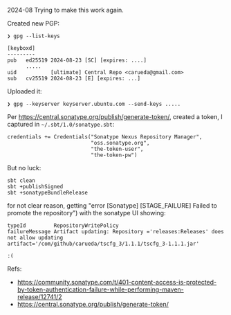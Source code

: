 2024-08
Trying to make this work again.

Created new PGP:
```
❯ gpg --list-keys

[keyboxd]
---------
pub   ed25519 2024-08-23 [SC] [expires: ....]
      .....
uid           [ultimate] Central Repo <carueda@gmail.com>
sub   cv25519 2024-08-23 [E] [expires: ...]
```
Uploaded it:
```
❯ gpg --keyserver keyserver.ubuntu.com --send-keys .....
```

Per https://central.sonatype.org/publish/generate-token/,
created a token, I captured in `~/.sbt/1.0/sonatype.sbt`:
```
credentials += Credentials("Sonatype Nexus Repository Manager",
                           "oss.sonatype.org",
                           "the-token-user",
                           "the-token-pw")
```
But no luck:
```
sbt clean
sbt +publishSigned
sbt +sonatypeBundleRelease
```
for not clear reason, getting "error [Sonatype] [STAGE_FAILURE] Failed to promote the repository")
with the sonatype UI showing:
```
typeId         RepositoryWritePolicy
failureMessage Artifact updating: Repository ='releases:Releases' does not allow updating artifact='/com/github/carueda/tscfg_3/1.1.1/tscfg_3-1.1.1.jar'
```
`:(`

Refs:

- https://community.sonatype.com/t/401-content-access-is-protected-by-token-authentication-failure-while-performing-maven-release/12741/2
- https://central.sonatype.org/publish/generate-token/
